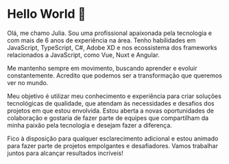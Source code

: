 # Hello World 👋

Olá, me chamo Julia. Sou uma profissional apaixonada pela tecnologia e com mais de 6 anos de experiência na área. Tenho habilidades em JavaScript, TypeScript, C#, Adobe XD e nos ecossistema dos frameworks relacionados a JavaScript, como Vue, Nuxt e Angular.

Me mantenho sempre em movimento, buscando aprender e evoluir constantemente. Acredito que podemos ser a transformação que queremos ver no mundo.

Meu objetivo é utilizar meu conhecimento e experiência para criar soluções tecnológicas de qualidade, que atendam às necessidades e desafios dos projetos em que estou envolvida. Estou aberta a novas oportunidades de colaboração e gostaria de fazer parte de equipes que compartilham da minha paixão pela tecnologia e desejam fazer a diferença.

Fico à disposição para qualquer esclarecimento adicional e estou animado para fazer parte de projetos empolgantes e desafiadores. Vamos trabalhar juntos para alcançar resultados incríveis!
